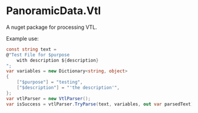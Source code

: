 # PanoramicData.Vtl
A nuget package for processing VTL. 

Example use:
```C#
const string text =
@"Test File for $purpose
	with description ${description}
";
var variables = new Dictionary<string, object>
{
	["$purpose"] = "testing",
	["$description"] = "'the description'",
};
var vtlParser = new VtlParser();
var isSuccess = vtlParser.TryParse(text, variables, out var parsedText);
```